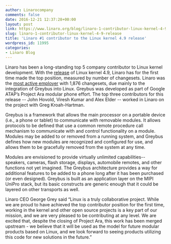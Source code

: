 ```yaml
---
author: Linarocompany
comments: false
date: 2016-12-21 12:37:28+00:00
layout: post
link: https://www.linaro.org/blog/linaro-1-contributor-linux-kernel-4-9-release/
slug: linaro-1-contributor-linux-kernel-4-9-release
title: 'Linaro #1 contributor to the Linux kernel 4.9 release'
wordpress_id: 11995
categories:
- Linaro Blog
---
```


Linaro has been a long-standing top 5 company contributor to Linux kernel development.
With the [release](https://www.linux.com/news/linux-kernel-49-here-and-its-largest-release-ever) of Linux kernel 4.9, Linaro has for the first time made the top position, measured by number of changesets. Linaro was the [most active employer](https://lwn.net/Articles/708266/) with 1,876 changesets, due mainly to the integration of Greybus into Linux. Greybus was developed as part of Google ATAP’s Project Ara modular phone effort. The top three contributors for this release -- John Hovold, Viresh Kumar and Alex Elder -- worked in Linaro on the project with Greg Kroah-Hartman.

Greybus is a framework that allows the main processor on a portable device (i.e., a phone or tablet) to communicate with removable modules. It allows protocols to be defined that use a common remote procedure call mechanism to communicate with and control functionality on a module. Modules may be added to or removed from a running system, and Greybus defines how new modules are recognized and configured for use, and allows them to be gracefully removed from the system at any time.

Modules are envisioned to provide virtually unlimited capabilities--speakers, cameras, flash storage, displays, automobile remotes, and other functions not yet imagined. The Greybus architecture provides a way for additional features to be added to a phone long after it has been purchased (or even designed). Greybus is built as an application layer on the MIPI UniPro stack, but its basic constructs are generic enough that it could be layered on other transports as well.

Linaro CEO George Grey said “Linux is a truly collaborative project. While we are proud to have achieved the top contributor position for the first time, working in the kernel and other open source projects is a key part of our mission, and we are very pleased to be contributing at any level. We are excited that, despite the closing of Project Ara, this work has been merged upstream - we believe that it will be used as the model for future modular products based on Linux, and we look forward to seeing products utilizing this code for new solutions in the future.”
